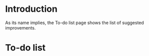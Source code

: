 # Introduction #

As its name implies, the To-do list page shows the list of suggested improvements.

# To-do list #